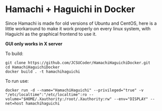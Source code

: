 # Hamachi + Haguichi in Docker
Since Hamachi is made for old versions of Ubuntu and CentOS, here is a little workaround to make it work properly on every linux system, with Haguichi as the graphical frontend to use it.

**GUI only works in X server**

To build:

```shell
git clone https://github.com/JCSUCoder/HamachiHaguichiDocker.git
cd HamachiHaguichiDocker
docker build . -t hamachihaguichi
```

To run use:

```shell
docker run -d --name="HamachiHaguichi" --privileged="true" -v "/etc/localtime":"/etc/localtime":ro --volume="$HOME/.Xauthority:/root/.Xauthority:rw" --env="DISPLAY" --net=host hamachihaguichi
```

